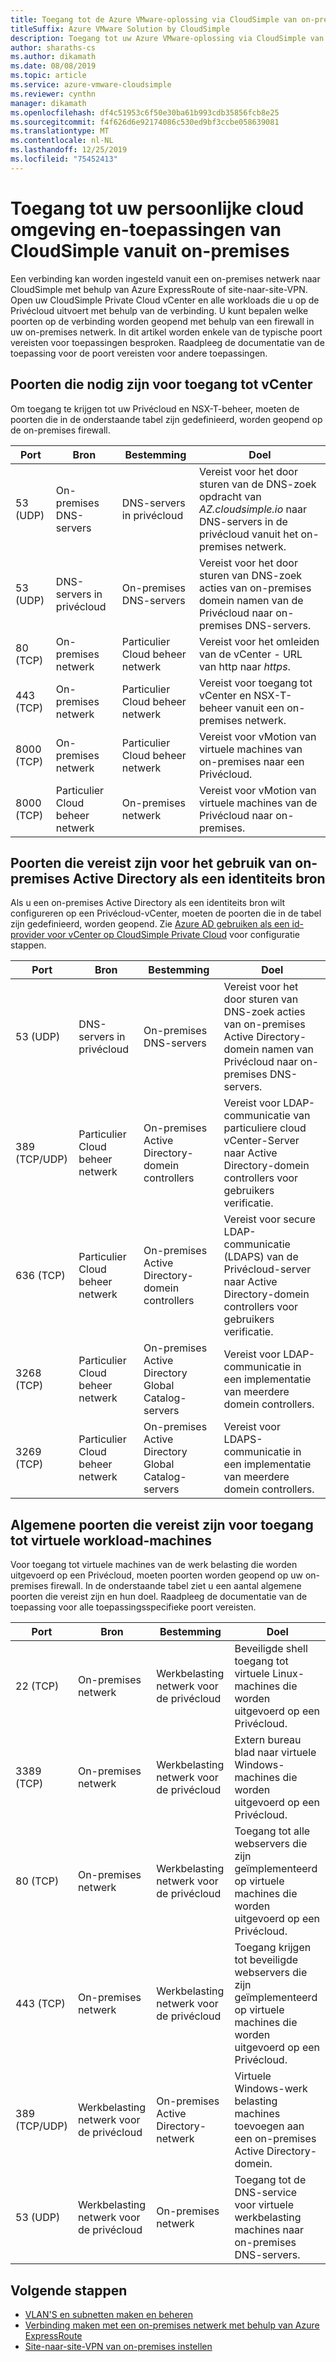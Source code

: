 ```yaml
---
title: Toegang tot de Azure VMware-oplossing via CloudSimple van on-premises
titleSuffix: Azure VMware Solution by CloudSimple
description: Toegang tot uw Azure VMware-oplossing via CloudSimple van uw on-premises netwerk via een firewall
author: sharaths-cs
ms.author: dikamath
ms.date: 08/08/2019
ms.topic: article
ms.service: azure-vmware-cloudsimple
ms.reviewer: cynthn
manager: dikamath
ms.openlocfilehash: df4c51953c6f50e30ba61b993cdb35856fcb8e25
ms.sourcegitcommit: f4f626d6e92174086c530ed9bf3ccbe058639081
ms.translationtype: MT
ms.contentlocale: nl-NL
ms.lasthandoff: 12/25/2019
ms.locfileid: "75452413"
---
```

# <a name="accessing-your-cloudsimple-private-cloud-environment-and-applications-from-on-premises"></a>Toegang tot uw persoonlijke cloud omgeving en-toepassingen van CloudSimple vanuit on-premises

Een verbinding kan worden ingesteld vanuit een on-premises netwerk naar CloudSimple met behulp van Azure ExpressRoute of site-naar-site-VPN.  Open uw CloudSimple Private Cloud vCenter en alle workloads die u op de Privécloud uitvoert met behulp van de verbinding.  U kunt bepalen welke poorten op de verbinding worden geopend met behulp van een firewall in uw on-premises netwerk.  In dit artikel worden enkele van de typische poort vereisten voor toepassingen besproken.  Raadpleeg de documentatie van de toepassing voor de poort vereisten voor andere toepassingen.

## <a name="ports-required-for-accessing-vcenter"></a>Poorten die nodig zijn voor toegang tot vCenter

Om toegang te krijgen tot uw Privécloud en NSX-T-beheer, moeten de poorten die in de onderstaande tabel zijn gedefinieerd, worden geopend op de on-premises firewall.  

| Port       | Bron                           | Bestemming                      | Doel                                                                                                                |
|------------|----------------------------------|----------------------------------|------------------------------------------------------------------------------------------------------------------------|
| 53 (UDP)   | On-premises DNS-servers          | DNS-servers in privécloud        | Vereist voor het door sturen van de DNS-zoek opdracht van *AZ.cloudsimple.io* naar DNS-servers in de privécloud vanuit het on-premises netwerk.       |
| 53 (UDP)   | DNS-servers in privécloud        | On-premises DNS-servers          | Vereist voor het door sturen van DNS-zoek acties van on-premises domein namen van de Privécloud naar on-premises DNS-servers. |
| 80 (TCP)   | On-premises netwerk              | Particulier Cloud beheer netwerk | Vereist voor het omleiden van de vCenter *-* URL van http naar *https*.                                                           |
| 443 (TCP)  | On-premises netwerk              | Particulier Cloud beheer netwerk | Vereist voor toegang tot vCenter en NSX-T-beheer vanuit een on-premises netwerk.                                             |
| 8000 (TCP) | On-premises netwerk              | Particulier Cloud beheer netwerk | Vereist voor vMotion van virtuele machines van on-premises naar een Privécloud.                                            |
| 8000 (TCP) | Particulier Cloud beheer netwerk | On-premises netwerk              | Vereist voor vMotion van virtuele machines van de Privécloud naar on-premises.                                            |

## <a name="ports-required-for-using-on-premises-active-directory-as-an-identity-source"></a>Poorten die vereist zijn voor het gebruik van on-premises Active Directory als een identiteits bron

Als u een on-premises Active Directory als een identiteits bron wilt configureren op een Privécloud-vCenter, moeten de poorten die in de tabel zijn gedefinieerd, worden geopend.  Zie [Azure AD gebruiken als een id-provider voor vCenter op CloudSimple Private Cloud](https://docs.azure.cloudsimple.com/azure-ad/) voor configuratie stappen.

| Port         | Bron                           | Bestemming                                         | Doel                                                                                                                                          |
|--------------|----------------------------------|-----------------------------------------------------|--------------------------------------------------------------------------------------------------------------------------------------------------|
| 53 (UDP)      | DNS-servers in privécloud        | On-premises DNS-servers                             | Vereist voor het door sturen van DNS-zoek acties van on-premises Active Directory-domein namen van Privécloud naar on-premises DNS-servers.          |
| 389 (TCP/UDP) | Particulier Cloud beheer netwerk | On-premises Active Directory-domein controllers     | Vereist voor LDAP-communicatie van particuliere cloud vCenter-Server naar Active Directory-domein controllers voor gebruikers verificatie.                |
| 636 (TCP)     | Particulier Cloud beheer netwerk | On-premises Active Directory-domein controllers     | Vereist voor secure LDAP-communicatie (LDAPS) van de Privécloud-server naar Active Directory-domein controllers voor gebruikers verificatie. |
| 3268 (TCP)    | Particulier Cloud beheer netwerk | On-premises Active Directory Global Catalog-servers | Vereist voor LDAP-communicatie in een implementatie van meerdere domein controllers.                                                                        |
| 3269 (TCP)    | Particulier Cloud beheer netwerk | On-premises Active Directory Global Catalog-servers | Vereist voor LDAPS-communicatie in een implementatie van meerdere domein controllers.                                                                       |                                           |

## <a name="common-ports-required-for-accessing-workload-virtual-machines"></a>Algemene poorten die vereist zijn voor toegang tot virtuele workload-machines

Voor toegang tot virtuele machines van de werk belasting die worden uitgevoerd op een Privécloud, moeten poorten worden geopend op uw on-premises firewall.  In de onderstaande tabel ziet u een aantal algemene poorten die vereist zijn en hun doel.  Raadpleeg de documentatie van de toepassing voor alle toepassingsspecifieke poort vereisten.

| Port         | Bron                         | Bestemming                          | Doel                                                                              |
|--------------|--------------------------------|--------------------------------------|--------------------------------------------------------------------------------------|
| 22 (TCP)      | On-premises netwerk            | Werkbelasting netwerk voor de privécloud       | Beveiligde shell toegang tot virtuele Linux-machines die worden uitgevoerd op een Privécloud.              |
| 3389 (TCP)    | On-premises netwerk            | Werkbelasting netwerk voor de privécloud       | Extern bureau blad naar virtuele Windows-machines die worden uitgevoerd op een Privécloud.                 |
| 80 (TCP)      | On-premises netwerk            | Werkbelasting netwerk voor de privécloud       | Toegang tot alle webservers die zijn geïmplementeerd op virtuele machines die worden uitgevoerd op een Privécloud.        |
| 443 (TCP)     | On-premises netwerk            | Werkbelasting netwerk voor de privécloud       | Toegang krijgen tot beveiligde webservers die zijn geïmplementeerd op virtuele machines die worden uitgevoerd op een Privécloud. |
| 389 (TCP/UDP) | Werkbelasting netwerk voor de privécloud | On-premises Active Directory-netwerk | Virtuele Windows-werk belasting machines toevoegen aan een on-premises Active Directory-domein.       |
| 53 (UDP)      | Werkbelasting netwerk voor de privécloud | On-premises netwerk                  | Toegang tot de DNS-service voor virtuele werkbelasting machines naar on-premises DNS-servers.         |

## <a name="next-steps"></a>Volgende stappen

* [VLAN'S en subnetten maken en beheren](https://docs.azure.cloudsimple.com/create-vlan-subnet/)
* [Verbinding maken met een on-premises netwerk met behulp van Azure ExpressRoute](https://docs.azure.cloudsimple.com/on-premises-connection/)
* [Site-naar-site-VPN van on-premises instellen](https://docs.azure.cloudsimple.com/vpn-gateway/)
